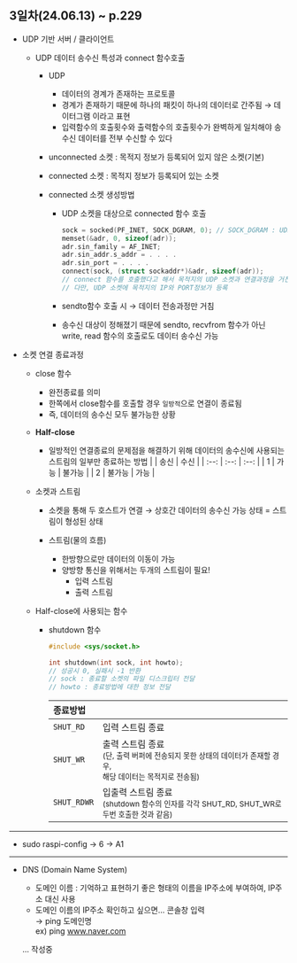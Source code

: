 ## 3일차(24.06.13) ~ p.229
- UDP 기반 서버 / 클라이언트
    - UDP 데이터 송수신 특성과 connect 함수호출
        - UDP
            - 데이터의 경계가 존재하는 프로토콜
            - 경계가 존재하기 때문에 하나의 패킷이 하나의 데이터로 간주됨 &rarr; 데이터그램 이라고 표현
            - 입력함수의 호출횟수와 출력함수의 호출횟수가 완벽하게 일치해야 송수신 데이터를 전부 수신할 수 있다
        
        - unconnected 소켓 : 목적지 정보가 등록되어 있지 않은 소켓(기본)
        - connected 소켓 : 목적지 정보가 등록되어 있는 소켓
        
        - connected 소켓 생성방법
            - UDP 소켓을 대상으로 connected 함수 호출
            
                ```c
                sock = socked(PF_INET, SOCK_DGRAM, 0); // SOCK_DGRAM : UDP 소켓 생성
                memset(&adr, 0, sizeof(adr));
                adr.sin_family = AF_INET;
                adr.sin_addr.s_addr = . . . .
                adr.sin_port = . . . .
                connect(sock, (struct sockaddr*)&adr, sizeof(adr));
                // connect 함수를 호출했다고 해서 목적지의 UDP 소켓과 연결과정을 거친것은 아님
                // 다만, UDP 소켓에 목적지의 IP와 PORT정보가 등록
                ```

            - sendto함수 호출 시 &rarr; 데이터 전송과정만 거침
            - 송수신 대상이 정해졌기 때문에 sendto, recvfrom 함수가 아닌 write, read 함수의 호출로도 데이터 송수신 가능

- 소켓 연결 종료과정
    - close 함수
        - 완전종료를 의미
        - 한쪽에서 close함수를 호출할 경우 `일방적`으로 연결이 종료됨
        - 즉, 데이터의 송수신 모두 불가능한 상황
    
    - **Half-close**
        - 일방적인 연결종료의 문제점을 해결하기 위해 데이터의 송수신에 사용되는 스트림의 일부만 종료하는 방법
            |  | 송신 | 수신 |
            | :--: | :--: | :--: |
            | 1 | 가능 | 불가능 |
            | 2 | 불가능 | 가능 |

    - 소켓과 스트림
        - 소켓을 통해 두 호스트가 연결 &rarr; 상호간 데이터의 송수신 가능 상태 = 스트림이 형성된 상태
        
        - 스트림(물의 흐름)
            - 한방향으로만 데이터의 이동이 가능
            - 양방향 통신을 위해서는 두개의 스트림이 필요!
                - 입력 스트림
                - 출력 스트림

    - Half-close에 사용되는 함수
        - shutdown 함수

            ```c
            #include <sys/socket.h>

            int shutdown(int sock, int howto);
            // 성공시 0, 실패시 -1 반환
            // sock : 종료할 소켓의 파일 디스크립터 전달
            // howto : 종료방법에 대한 정보 전달
            ```

            | 종료방법 | |
            | :-- | :-- |
            | `SHUT_RD` | 입력 스트림 종료 |
            | `SHUT_WR` | 출력 스트림 종료 <br><small> (단, 출력 버퍼에 전송되지 못한 상태의 데이터가 존재할 경우, <br> 해당 데이터는 목적지로 전송됨) </small> |
            | `SHUT_RDWR` | 입출력 스트림 종료 <br><small> (shutdown 함수의 인자를 각각 SHUT_RD, SHUT_WR로 두번 호출한 것과 같음) </small> |


---
* sudo raspi-config -> 6 -> A1
---

- DNS (Domain Name System)
    - 도메인 이름 : 기억하고 표현하기 좋은 형태의 이름을 IP주소에 부여하여, IP주소 대신 사용
    - 도메인 이름의 IP주소 확인하고 싶으면... 콘솔창 입력  
    &rarr; ping 도메인명  
    ex) ping www.naver.com

    ... 작성중
        
